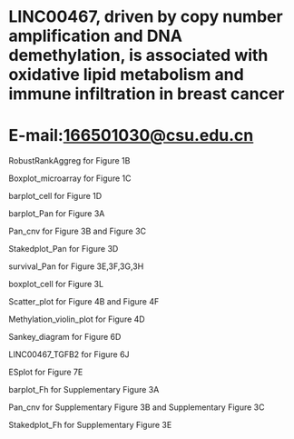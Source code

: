 # LINC00467, driven by copy number amplification and DNA demethylation, is associated with oxidative lipid metabolism and immune infiltration in breast cancer 
# E-mail:166501030@csu.edu.cn

RobustRankAggreg for Figure 1B

Boxplot_microarray for Figure 1C

barplot_cell for Figure 1D

barplot_Pan for Figure 3A

Pan_cnv for Figure 3B and Figure 3C

Stakedplot_Pan for Figure 3D

survival_Pan for Figure 3E,3F,3G,3H

boxplot_cell for Figure 3L

Scatter_plot for Figure 4B and Figure 4F


Methylation_violin_plot for Figure 4D


Sankey_diagram for Figure 6D

LINC00467_TGFB2 for Figure 6J

ESplot for Figure 7E





barplot_Fh for Supplementary Figure 3A

Pan_cnv for Supplementary Figure 3B and Supplementary Figure 3C

Stakedplot_Fh for Supplementary Figure 3E

